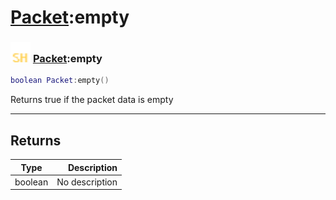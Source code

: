 # [Packet](../packet/README.md):empty

### <img src="../../.gitbook/assets/shared.png" width="32" height="32" /> [Packet](../packet/README.md):empty

```lua
boolean Packet:empty()
```

Returns true if the packet data is empty<br>

-----------------
## Returns

| Type   | Description |
| ------ | ----------: |
| boolean | No description |
